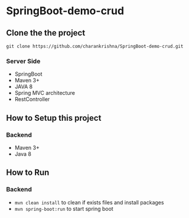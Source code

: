 # SpringBoot-demo-crud

## Clone the the project 
````
git clone https://github.com/charankrishna/SpringBoot-demo-crud.git
````
### Server Side 

* SpringBoot
* Maven 3+
* JAVA 8
* Spring MVC architecture
* RestController

## How to Setup this project

### Backend
* Maven 3+
* Java 8

## How to Run

### Backend
* ````mvn clean install```` to clean if exists files and install packages
* ````mvn spring-boot:run```` to start spring boot
